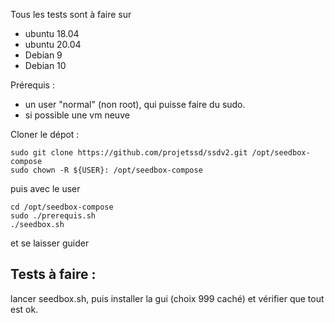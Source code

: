 Tous les tests sont à faire sur 

- ubuntu 18.04
- ubuntu 20.04
- Debian 9
- Debian 10


Prérequis : 
- un user "normal" (non root), qui puisse faire du sudo. 
- si possible une vm neuve



Cloner le dépot :

```
sudo git clone https://github.com/projetssd/ssdv2.git /opt/seedbox-compose
sudo chown -R ${USER}: /opt/seedbox-compose  
```

puis avec le user
```
cd /opt/seedbox-compose
sudo ./prerequis.sh
./seedbox.sh
```

et se laisser guider

## Tests à faire :

lancer seedbox.sh, puis installer la gui (choix 999 caché) et vérifier que tout est ok.

